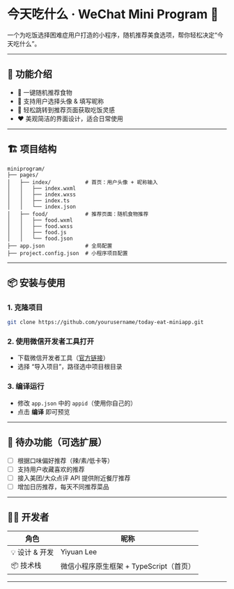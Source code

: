 # 今天吃什么 · WeChat Mini Program 🍱

一个为吃饭选择困难症用户打造的小程序，随机推荐美食选项，帮你轻松决定“今天吃什么”。

---

## 🚀 功能介绍

- 🎲 一键随机推荐食物
- 📸 支持用户选择头像 & 填写昵称
- 🧭 轻松跳转到推荐页面获取吃饭灵感
- ❤️ 美观简洁的界面设计，适合日常使用

---

## 🏗️ 项目结构

```
miniprogram/
├── pages/
│   ├── index/           # 首页：用户头像 + 昵称输入
│   │   ├── index.wxml
│   │   ├── index.wxss
│   │   ├── index.ts
│   │   └── index.json
│   ├── food/            # 推荐页面：随机食物推荐
│   │   ├── food.wxml
│   │   ├── food.wxss
│   │   ├── food.js
│   │   └── food.json
├── app.json             # 全局配置
├── project.config.json  # 小程序项目配置
```

---

## 📦 安装与使用

### 1. 克隆项目
```bash
git clone https://github.com/yourusername/today-eat-miniapp.git
```

### 2. 使用微信开发者工具打开
- 下载微信开发者工具（[官方链接](https://developers.weixin.qq.com/miniprogram/dev/devtools/download.html)）
- 选择 “导入项目”，路径选中项目根目录

### 3. 编译运行
- 修改 `app.json` 中的 `appid`（使用你自己的）
- 点击 **编译** 即可预览

---

## 🧠 待办功能（可选扩展）

- [ ] 根据口味偏好推荐（辣/素/低卡等）
- [ ] 支持用户收藏喜欢的推荐
- [ ] 接入美团/大众点评 API 提供附近餐厅推荐
- [ ] 增加日历推荐，每天不同推荐菜品

---

## 👩‍💻 开发者

| 角色 | 昵称 |
|------|------|
| 💡 设计 & 开发 | Yiyuan Lee |
| 📦 技术栈 | 微信小程序原生框架 + TypeScript（首页） |

---
